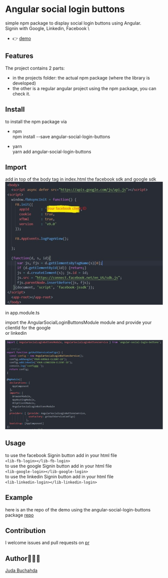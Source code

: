 # Angular social login buttons

simple npm package to display social login buttons using Angular.\
Signin with Google, Linkedin, Facebook \
- 👉 [demo](https://angular-social-login-buttons.herokuapp.com/)

## Features

The project contains 2 parts:
- in the projects folder: the actual npm package (where the library is developed)
- the other is a regular angular project using the npm package, you can check it.


## Install
to install the npm package via 

- npm \
npm install --save angular-social-login-buttons 

- yarn \
yarn add angular-social-login-buttons


## Import
add in top of the body tag in index.html the facebook sdk and google sdk
![Alt text](/img/log1.jpg?raw=true "sdk")

in app.module.ts 

import the AngularSocialLoginButtonsModule module and provide your clientId for the google \
or linkedin 

![Alt text](/img/log3.jpg?raw=true "imports")
## Usage

to use the facebook Signin button add in your html file \
 `<lib-fb-login></lib-fb-login>` \
to use the google Signin button add in your html file \
`<lib-google-login></lib-google-login>` \
to use the linkedin  Signin button add in your html file \
`<lib-linkedin-login></lib-linkedin-login>`


## Example
 here is an the repo of the demo using the angular-social-login-buttons package [repo](https://github.com/miminerd/socialLoginExample) 

 ## Contribution
I welcome issues and pull requests on [pr](https://github.com/miminerd/ngSocialBtnLogin)

 ## Author👩🏻‍💻
[Juda Buchahda](https://juda-landing-cv.herokuapp.com)
